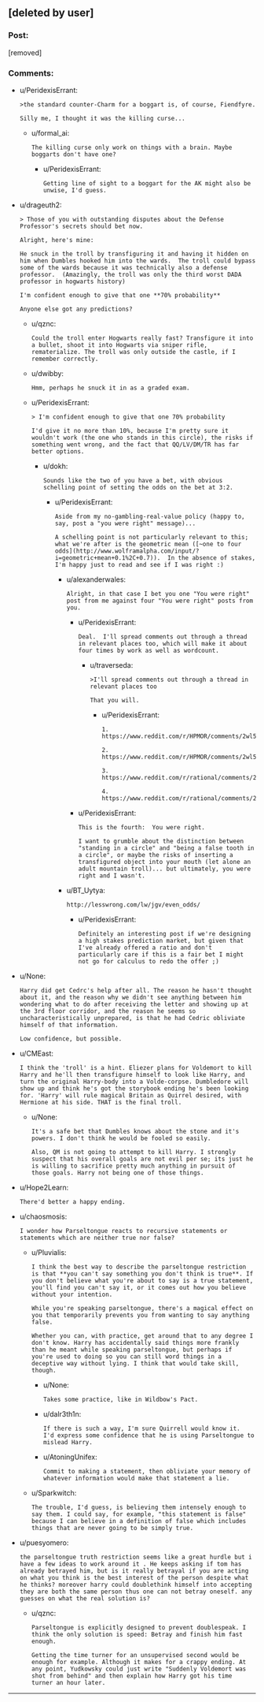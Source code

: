 ## [deleted by user]

### Post:

[removed]

### Comments:

- u/PeridexisErrant:
  ```
  >the standard counter-Charm for a boggart is, of course, Fiendfyre.

  Silly me, I thought it was the killing curse...
  ```

  - u/formal_ai:
    ```
    The killing curse only work on things with a brain. Maybe boggarts don't have one?
    ```

    - u/PeridexisErrant:
      ```
      Getting line of sight to a boggart for the AK might also be unwise, I'd guess.
      ```

- u/drageuth2:
  ```
  > Those of you with outstanding disputes about the Defense Professor's secrets should bet now.

  Alright, here's mine:

  He snuck in the troll by transfiguring it and having it hidden on him when Dumbles hooked him into the wards.  The troll could bypass some of the wards because it was technically also a defense professor.  (Amazingly, the troll was only the third worst DADA professor in hogwarts history)  

  I'm confident enough to give that one **70% probability**

  Anyone else got any predictions?
  ```

  - u/qznc:
    ```
    Could the troll enter Hogwarts really fast? Transfigure it into a bullet, shoot it into Hogwarts via sniper rifle, rematerialize. The troll was only outside the castle, if I remember correctly.
    ```

  - u/dwibby:
    ```
    Hmm, perhaps he snuck it in as a graded exam.
    ```

  - u/PeridexisErrant:
    ```
    > I'm confident enough to give that one 70% probability

    I'd give it no more than 10%, because I'm pretty sure it wouldn't work (the one who stands in this circle), the risks if something went wrong, and the fact that QQ/LV/DM/TR has far better options.
    ```

    - u/dokh:
      ```
      Sounds like the two of you have a bet, with obvious schelling point of setting the odds on the bet at 3:2.
      ```

      - u/PeridexisErrant:
        ```
        Aside from my no-gambling-real-value policy (happy to, say, post a "you were right" message)...

        A schelling point is not particularly relevant to this; what we're after is the geometric mean ([~one to four odds](http://www.wolframalpha.com/input/?i=geometric+mean+0.1%2C+0.7)).  In the absence of stakes, I'm happy just to read and see if I was right :)
        ```

        - u/alexanderwales:
          ```
          Alright, in that case I bet you one "You were right" post from me against four "You were right" posts from you.
          ```

          - u/PeridexisErrant:
            ```
            Deal.  I'll spread comments out through a thread in relevant places too, which will make it about four times by work as well as wordcount.
            ```

            - u/traverseda:
              ```
              >I'll spread comments out through a thread in relevant places too

              That you will.
              ```

              - u/PeridexisErrant:
                ```
                1. https://www.reddit.com/r/HPMOR/comments/2wl5ux/chapter_108/corzjrw

                2. https://www.reddit.com/r/HPMOR/comments/2wl5ux/chapter_108/corzol8

                3. https://www.reddit.com/r/rational/comments/2wl75t/harry_potter_and_the_methods_of_rationality/cos0dde

                4. https://www.reddit.com/r/rational/comments/2wcyi5/harry_potter_and_the_methods_of_rationality/cos0jmr
                ```

          - u/PeridexisErrant:
            ```
            This is the fourth:  You were right.

            I want to grumble about the distinction between "standing in a circle" and "being a false tooth in a circle", or maybe the risks of inserting a transfigured object into your mouth (let alone an adult mountain troll)... but ultimately, you were right and I wasn't.
            ```

        - u/BT_Uytya:
          ```
          http://lesswrong.com/lw/jgv/even_odds/
          ```

          - u/PeridexisErrant:
            ```
            Definitely an interesting post if we're designing a high stakes prediction market, but given that I've already offered a ratio and don't particularly care if this is a fair bet I might not go for calculus to redo the offer ;)
            ```

- u/None:
  ```
  Harry did get Cedrc's help after all. The reason he hasn't thought about it, and the reason why we didn't see anything between him wondering what to do after receiving the letter and showing up at the 3rd floor corridor, and the reason he seems so uncharacteristically unprepared, is that he had Cedric obliviate himself of that information.

  Low confidence, but possible.
  ```

- u/CMEast:
  ```
  I think the 'troll' is a hint. Eliezer plans for Voldemort to kill Harry and he'll then transfigure himself to look like Harry, and turn the original Harry-body into a Volde-corpse. Dumbledore will show up and think he's got the storybook ending he's been looking for. 'Harry' will rule magical Britain as Quirrel desired, with Hermione at his side. THAT is the final troll.
  ```

  - u/None:
    ```
    It's a safe bet that Dumbles knows about the stone and it's powers. I don't think he would be fooled so easily.

    Also, QM is not going to attempt to kill Harry. I strongly suspect that his overall goals are not evil per se; its just he is willing to sacrifice pretty much anything in pursuit of those goals. Harry not being one of those things.
    ```

- u/Hope2Learn:
  ```
  There'd better a happy ending.
  ```

- u/chaosmosis:
  ```
  I wonder how Parseltongue reacts to recursive statements or statements which are neither true nor false?
  ```

  - u/Pluvialis:
    ```
    I think the best way to describe the parseltongue restriction is that **you can't say something you don't think is true**. If you don't believe what you're about to say is a true statement, you'll find you can't say it, or it comes out how you believe without your intention.

    While you're speaking parseltongue, there's a magical effect on you that temporarily prevents you from wanting to say anything false.

    Whether you can, with practice, get around that to any degree I don't know. Harry has accidentally said things more frankly than he meant while speaking parseltongue, but perhaps if you're used to doing so you can still word things in a deceptive way without lying. I think that would take skill, though.
    ```

    - u/None:
      ```
      Takes some practice, like in Wildbow's Pact.
      ```

    - u/dalr3th1n:
      ```
      If there is such a way, I'm sure Quirrell would know it.  I'd express some confidence that he is using Parseltongue to mislead Harry.
      ```

    - u/AtoningUnifex:
      ```
      Commit to making a statement, then obliviate your memory of whatever information would make that statement a lie.
      ```

  - u/Sparkwitch:
    ```
    The trouble, I'd guess, is believing them intensely enough to say them. I could say, for example, "this statement is false" because I can believe in a definition of false which includes things that are never going to be simply true.
    ```

- u/puesyomero:
  ```
  the parseltongue truth restriction seems like a great hurdle but i have a few ideas to work around it . He keeps asking if tom has already betrayed him, but is it really betrayal if you are acting on what you think is the best interest of the person despite what he thinks? moreover harry could doublethink himself into accepting they are both the same person thus one can not betray oneself. any guesses on what the real solution is?
  ```

  - u/qznc:
    ```
    Parseltongue is explicitly designed to prevent doublespeak. I think the only solution is speed: Betray and finish him fast enough.

    Getting the time turner for an unsupervised second would be enough for example. Although it makes for a crappy ending. At any point, Yudkowsky could just write "Suddenly Voldemort was shot from behind" and then explain how Harry got his time turner an hour later.
    ```

---

